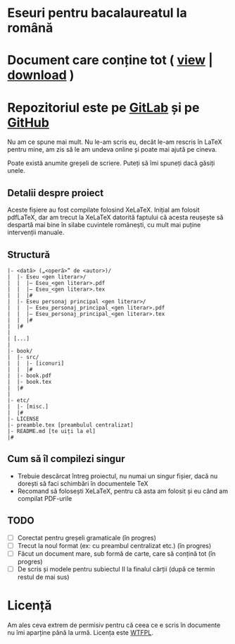# Eseuri pentru bacalaureatul la română

# Document care conține tot ( [view](book/book.pdf) | [download](../../raw/master/book/book.pdf) )
# Repozitoriul este pe [GitLab](https://gitlab.com/Andy3153/eseuri_bac_romana) și pe [GitHub](https://github.com/Andy3153/eseuri_bac_romana)

Nu am ce spune mai mult. Nu le-am scris eu, decât le-am rescris în LaTeX pentru mine, am zis să le am undeva online și poate mai ajută pe cineva.

Poate există anumite greșeli de scriere. Puteți să îmi spuneți dacă găsiți unele.

## Detalii despre proiect
Aceste fișiere au fost compilate folosind XeLaTeX. Inițial am folosit pdfLaTeX, dar am trecut la XeLaTeX datorită faptului că acesta reușește să despartă mai bine în silabe cuvintele românești, cu mult mai puține intervenții manuale.

## Structură

```
|- <dată> („<operă>” de <autor>)/
|  |- Eseu <gen literar>/
|  |  |– Eseu_<gen literar>.pdf
|  |  |– Eseu_<gen literar>.tex
|  |  |#
|  |- Eseu personaj principal <gen literar>/
|  |  |– Eseu_personaj_principal_<gen literar>.pdf
|  |  |– Eseu_personaj_principal_<gen literar>.tex
|  |  |#
|  |#
|
| [...]
|
|- book/
|  |- src/
|  |  |- [iconuri]
|  |  |#
|  |- book.pdf
|  |- book.tex
|  |#
|
|- etc/
|  |- [misc.]
|  |#
|- LICENSE
|- preamble.tex [preambulul centralizat]
|- README.md [te uiți la el]
|#
```

## Cum să îl compilezi singur
- Trebuie descărcat întreg proiectul, nu numai un singur fișier, dacă nu dorești să faci schimbări în documentele TeX
- Recomand să folosești XeLaTeX, pentru că asta am folosit și eu când am compilat PDF-urile

## TODO
- [ ] Corectat pentru greșeli gramaticale (în progres)
- [ ] Trecut la noul format (ex: cu preambul centralizat etc.) (în progres)
- [ ] Făcut un document mare, sub formă de carte, care să conțină tot (în progres)
- [ ] De scris și modele pentru subiectul II la finalul cărții (după ce termin restul de mai sus)

# Licență
Am ales ceva extrem de permisiv pentru că ceea ce e scris în documente nu îmi aparține până la urmă. Licența este [WTFPL](http://www.wtfpl.net).
